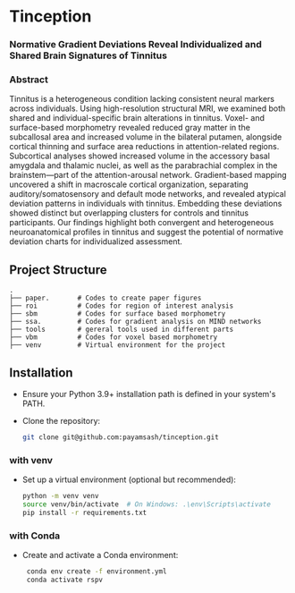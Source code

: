 # Tinception

### Normative Gradient Deviations Reveal Individualized and Shared Brain Signatures of Tinnitus

### Abstract

Tinnitus is a heterogeneous condition lacking consistent neural markers across individuals. Using high-resolution structural MRI, we examined both shared and individual-specific brain alterations in tinnitus. Voxel- and surface-based morphometry revealed reduced gray matter in the subcallosal area and increased volume in the bilateral putamen, alongside cortical thinning and surface area reductions in attention-related regions. Subcortical analyses showed increased volume in the accessory basal amygdala and thalamic nuclei, as well as the parabrachial complex in the brainstem—part of the attention-arousal network. Gradient-based mapping uncovered a shift in macroscale cortical organization, separating auditory/somatosensory and default mode networks, and revealed atypical deviation patterns in individuals with tinnitus. Embedding these deviations showed distinct but overlapping clusters for controls and tinnitus participants. Our findings highlight both convergent and heterogeneous neuroanatomical profiles in tinnitus and suggest the potential of normative deviation charts for individualized assessment.

## Project Structure
```plaintext
.
├── paper.       # Codes to create paper figures
├── roi          # Codes for region of interest analysis
├── sbm          # Codes for surface based morphometry
├── ssa.         # Codes for gradient analysis on MIND networks
├── tools        # gereral tools used in different parts
├── vbm          # Codes for voxel based morphometry
├── venv         # Virtual environment for the project

```

## Installation
- Ensure your Python 3.9+ installation path is defined in your system's PATH.

- Clone the repository:
    ```bash
    git clone git@github.com:payamsash/tinception.git
    ```
### with venv
- Set up a virtual environment (optional but recommended):
    ```bash
    python -m venv venv
    source venv/bin/activate  # On Windows: .\env\Scripts\activate
    pip install -r requirements.txt
    ```
### with Conda
- Create and activate a Conda environment:
   ```bash
    conda env create -f environment.yml
    conda activate rspv
